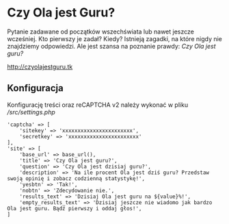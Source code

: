 # Czy Ola jest Guru?

Pytanie zadawane od początków wszechświata lub nawet jeszcze wcześniej. Kto pierwszy je zadał? Kiedy? Istnieją zagadki, na które nigdy nie znajdziemy odpowiedzi. Ale jest szansa na poznanie prawdy:
*Czy Ola jest guru?*

http://czyolajestguru.tk


## Konfiguracja 

Konfigurację treści oraz reCAPTCHA v2 należy wykonać w pliku _/src/settings.php_
```
'captcha' => [
    'sitekey' => 'xxxxxxxxxxxxxxxxxxxxxxx',
    'secretkey' => 'xxxxxxxxxxxxxxxxxxxxxxx'
],
'site' => [
    'base_url' => base_url(),
    'title' => 'Czy Ola jest guru?',
    'question' => 'Czy Ola jest dzisiaj guru?',
    'description' => 'Na ile procent Ola jest dziś guru? Przedstaw swoją opinię i zobacz codzienną statystykę!',
    'yesbtn' => 'Tak!',
    'nobtn' => 'Zdecydowanie nie.',
    'results_text' => 'Dzisiaj Ola jest guru na ${value}%!',
    'empty_results_text' => 'Dzisiaj jeszcze nie wiadomo jak bardzo Ola jest guru. Bądź pierwszy i oddaj głos!',
]
```